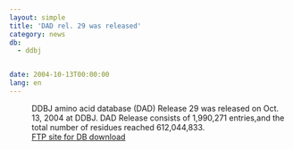 ```yaml
---
layout: simple
title: 'DAD rel. 29 was released'
category: news
db:
  - ddbj


date: 2004-10-13T00:00:00
lang: en
---
```


<dd>DDBJ amino acid database (DAD) Release 29 was released on Oct. 13, 2004 at DDBJ. DAD Release consists of 1,990,271 entries,and the total number of residues reached 612,044,833.
<dd><a href="/services/index-e.html ">FTP site for DB download</a></dd>
</dd>
